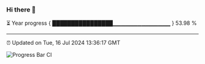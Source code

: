 ### Hi there 👋

⏳ Year progress { ████████████████▁▁▁▁▁▁▁▁▁▁▁▁▁▁ } 53.98 %

---

⏰ Updated on Tue, 16 Jul 2024 13:36:17 GMT

![Progress Bar CI](https://github.com/IshwaranRudhara/GIT-ACTION/workflows/Progress%20Bar%20CI/badge.svg)
